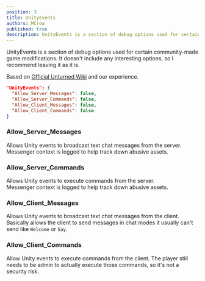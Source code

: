 ```yaml
---
position: 3
title: UnityEvents
authors: MCrow
published: true
description: UnityEvents is a section of debug options used for certain community-made game modifications.
---
```


UnityEvents is a section of debug options used for certain community-made game modifications. It doesn't include any interesting options, so I recommend leaving it as it is.

Based on [Official Unturned Wiki](https://unturned.wiki.gg/wiki/Gameplay_config#Unity_Events) and our experience.

```json
"UnityEvents": {
  "Allow_Server_Messages": false,
  "Allow_Server_Commands": false,
  "Allow_Client_Messages": false,
  "Allow_Client_Commands": false
}
```

### Allow_Server_Messages
Allows Unity events to broadcast text chat messages from the server.
Messenger context is logged to help track down abusive assets.

### Allow_Server_Commands
Allows Unity events to execute commands from the server.  
Messenger context is logged to help track down abusive assets.

### Allow_Client_Messages
Allows Unity events to broadcast text chat messages from the client.
Basically allows the client to send messages in chat modes it usually can't send like `Welcome` or `Say`.

### Allow_Client_Commands
Allow Unity events to execute commands from the client.
The player still needs to be admin to actually execute those commands, so it's not a security risk.